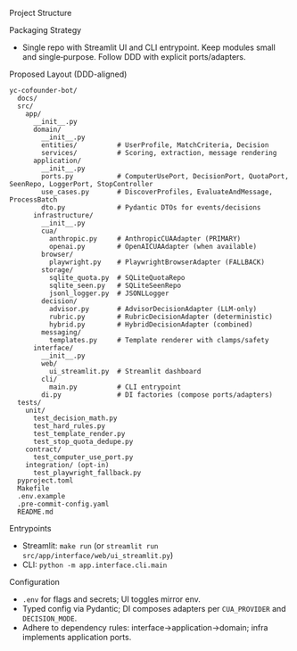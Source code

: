 Project Structure

Packaging Strategy
- Single repo with Streamlit UI and CLI entrypoint. Keep modules small and single‑purpose. Follow DDD with explicit ports/adapters.

Proposed Layout (DDD-aligned)
```
yc-cofounder-bot/
  docs/
  src/
    app/
      __init__.py
      domain/
        __init__.py
        entities/          # UserProfile, MatchCriteria, Decision
        services/          # Scoring, extraction, message rendering
      application/
        __init__.py
        ports.py           # ComputerUsePort, DecisionPort, QuotaPort, SeenRepo, LoggerPort, StopController
        use_cases.py       # DiscoverProfiles, EvaluateAndMessage, ProcessBatch
        dto.py             # Pydantic DTOs for events/decisions
      infrastructure/
        __init__.py
        cua/
          anthropic.py     # AnthropicCUAAdapter (PRIMARY)
          openai.py        # OpenAICUAAdapter (when available)
        browser/
          playwright.py    # PlaywrightBrowserAdapter (FALLBACK)
        storage/
          sqlite_quota.py  # SQLiteQuotaRepo
          sqlite_seen.py   # SQLiteSeenRepo
          jsonl_logger.py  # JSONLLogger
        decision/
          advisor.py       # AdvisorDecisionAdapter (LLM-only)
          rubric.py        # RubricDecisionAdapter (deterministic)
          hybrid.py        # HybridDecisionAdapter (combined)
        messaging/
          templates.py     # Template renderer with clamps/safety
      interface/
        __init__.py
        web/
          ui_streamlit.py  # Streamlit dashboard
        cli/
          main.py          # CLI entrypoint
        di.py              # DI factories (compose ports/adapters)
  tests/
    unit/
      test_decision_math.py
      test_hard_rules.py
      test_template_render.py
      test_stop_quota_dedupe.py
    contract/
      test_computer_use_port.py
    integration/ (opt-in)
      test_playwright_fallback.py
  pyproject.toml
  Makefile
  .env.example
  .pre-commit-config.yaml
  README.md
```

Entrypoints
- Streamlit: `make run` (or `streamlit run src/app/interface/web/ui_streamlit.py`)
- CLI: `python -m app.interface.cli.main`

Configuration
- `.env` for flags and secrets; UI toggles mirror env.
- Typed config via Pydantic; DI composes adapters per `CUA_PROVIDER` and `DECISION_MODE`.
- Adhere to dependency rules: interface→application→domain; infra implements application ports.
